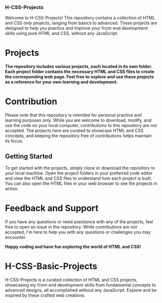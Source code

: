 ### H-CSS-Projects

Welcome to H-CSS-Projects! This repository contains a collection of HTML and CSS only projects, ranging from basics to advanced. These projects are designed to help you practice and improve your front-end development skills using pure HTML and CSS, without any JavaScript.

# Projects
**The repository includes various projects, each located in its own folder. Each project folder contains the necessary HTML and CSS files to create the corresponding web page. Feel free to explore and use these projects as a reference for your own learning and development.**


# Contribution
Please note that this repository is intended for personal practice and learning purposes only. While you are welcome to download, modify, and use the code on your local computer, contributions to this repository are not accepted. The projects here are curated to showcase HTML and CSS concepts, and keeping the repository free of contributions helps maintain its focus.

## Getting Started
To get started with the projects, simply clone or download the repository to your local machine. Open the project folders in your preferred code editor and view the HTML and CSS files to understand how each project is built. You can also open the HTML files in your web browser to see the projects in action.

# Feedback and Support
If you have any questions or need assistance with any of the projects, feel free to open an issue in the repository. While contributions are not accepted, I'm here to help you with any questions or challenges you may encounter.

**Happy coding and have fun exploring the world of HTML and CSS!**

# H-CSS-Basic-Projects
 H-CSS-Projects is a curated collection of HTML and CSS projects, showcasing my front-end development skills from fundamental concepts to advanced designs, all accomplished without any JavaScript. Explore and be inspired by these crafted web creations.

